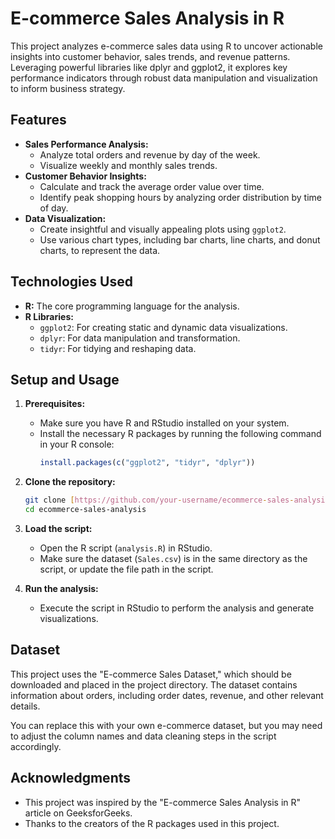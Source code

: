 # E-commerce Sales Analysis in R
This project analyzes e-commerce sales data using R to uncover actionable insights into customer behavior, sales trends, and revenue patterns. Leveraging powerful libraries like dplyr and ggplot2, it explores key performance indicators through robust data manipulation and visualization to inform business strategy.

## Features

* **Sales Performance Analysis:**
    * Analyze total orders and revenue by day of the week.
    * Visualize weekly and monthly sales trends.
* **Customer Behavior Insights:**
    * Calculate and track the average order value over time.
    * Identify peak shopping hours by analyzing order distribution by time of day.
* **Data Visualization:**
    * Create insightful and visually appealing plots using `ggplot2`.
    * Use various chart types, including bar charts, line charts, and donut charts, to represent the data.

## Technologies Used

* **R:** The core programming language for the analysis.
* **R Libraries:**
    * `ggplot2`: For creating static and dynamic data visualizations.
    * `dplyr`: For data manipulation and transformation.
    * `tidyr`: For tidying and reshaping data.

## Setup and Usage

1.  **Prerequisites:**
    * Make sure you have R and RStudio installed on your system.
    * Install the necessary R packages by running the following command in your R console:
        ```R
        install.packages(c("ggplot2", "tidyr", "dplyr"))
        ```

2.  **Clone the repository:**
    ```bash
    git clone [https://github.com/your-username/ecommerce-sales-analysis.git](https://github.com/your-username/ecommerce-sales-analysis.git)
    cd ecommerce-sales-analysis
    ```

3.  **Load the script:**
    * Open the R script (`analysis.R`) in RStudio.
    * Make sure the dataset (`Sales.csv`) is in the same directory as the script, or update the file path in the script.

4.  **Run the analysis:**
    * Execute the script in RStudio to perform the analysis and generate visualizations.

## Dataset

This project uses the "E-commerce Sales Dataset," which should be downloaded and placed in the project directory. The dataset contains information about orders, including order dates, revenue, and other relevant details.

You can replace this with your own e-commerce dataset, but you may need to adjust the column names and data cleaning steps in the script accordingly.

## Acknowledgments

* This project was inspired by the "E-commerce Sales Analysis in R" article on GeeksforGeeks.
* Thanks to the creators of the R packages used in this project.
````
